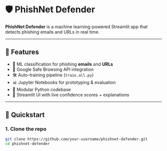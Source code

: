 # 🛡️ PhishNet Defender

**PhishNet Defender** is a machine learning-powered Streamlit app that detects phishing emails and URLs in real time.

---

## 🎯 Features

- 🧠 ML classification for phishing **emails** and **URLs**
- 🔗 Google Safe Browsing API integration
- 🛠️ Auto-training pipeline (`train.all.py`)
- 📊 Jupyter Notebooks for prototyping & evaluation
- 🧩 Modular Python codebase
- 🎨 Streamlit UI with live confidence scores + explanations

---

## 🚀 Quickstart

### 1. Clone the repo

```bash
git clone https://github.com/your-username/phishnet-defender.git
cd phishnet-defender
